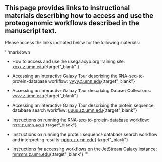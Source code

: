 ## This page provides links to instructional materials describing how to access and use the proteogenomic workflows described in the manuscript text.


Please access the links indicated below for the following materials:

'''markdown
- How to access and use the usegalaxyp.org training site: [xxxx.z.umn.edu](http://xxxx.z.umn.edu){:target"_blank" }

- Accessing an Interactive Galaxy Tour describing the RNA-seq-to-protein-database workflow: [yyyy.z.umn.edu](http://yyyy.z.umn.edu){:target"_blank"}

- Accessing an interactive Galaxy Tour describing Dataset Collections: [vvvv.z.umn.edu](http://vvvv.z.umn.edu){:target"_blank"}

- Accessing an interactive Galaxy Tour describing the protein sequence database search workflow: [uuuuu.z.umn.edu](http://uuuuu.z.umn.edu){:target"_blank"}

- Instructions on running the RNA-seq-to-protein-database workflow: [rrrrr.z.umn.edu](http://rrrrr.z.umn.edu){:target"_blank"}

- Instructions on running the protein sequence database search workflow and interpreting results: [pppp.z.umn.edu](http://pppp.z.umn.edu){:target"_blank"}

- Instructions for accessing workflows on the JetStream Galaxy instance: [mmmm.z.umn.edu](http://mmmm.z.umn.edu){:target"_blank"}
'''

